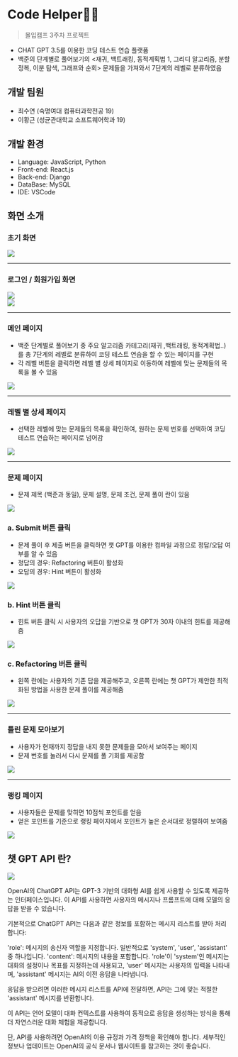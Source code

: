 # Code Helper🙏🏻
> 몰입캠프 3주차 프로젝트
- CHAT GPT 3.5를 이용한 코딩 테스트 연습 플랫폼
- 백준의 단계별로 풀어보기의 <재귀, 백트래킹, 동적계획법 1, 그리디 알고리즘, 분할 정복, 이분 탐색, 그래프와  순회> 문제들을 가져와서 7단계의 레벨로 분류하였음

## 개발 팀원
- 최수연 (숙명여대 컴퓨터과학전공 19)
- 이황근 (성균관대학교 소프트웨어학과 19)

## 개발 환경
- Language: JavaScript, Python
- Front-end: React.js
- Back-end: Django
- DataBase: MySQL
- IDE: VSCode

## 화면 소개

### 초기 화면
<image src="https://github.com/yihwanggeun/TeamFinder/assets/63749140/600647aa-bb28-4000-8087-f8d09c8cc795" />

---

### 로그인 / 회원가입 화면
<image src="https://github.com/mad-hwangsu/Client/assets/63749140/6e35be08-c4d8-47c9-aa54-80d0667d636c" />
<br/>
<image src="https://github.com/mad-hwangsu/Client/assets/63749140/784938e5-3e50-47c4-bd71-39737107adab" /> 

---

### 메인 페이지
- 백준 단계별로 풀어보기 중 주요 알고리즘 카테고리(재귀 ,백트래킹, 동적계획법..)를 총 7단계의 레벨로 분류하여 코딩 테스트 연습을 할 수 있는 페이지를 구현
- 각 레벨 버튼을 클릭하면 레벨 별 상세 페이지로 이동하여 레벨에 맞는 문제들의 목록을 볼 수 있음

<image src="https://github.com/mad-hwangsu/Client/assets/63749140/874d7df7-b851-4f4b-a41c-58e1da464c3f" />

---

### 레벨 별 상세 페이지
- 선택한 레벨에 맞는 문제들의 목록을 확인하여, 원하는 문제 번호를 선택하여 코딩 테스트 연습하는 페이지로 넘어감

<image src="https://github.com/mad-hwangsu/Client/assets/63749140/c03bb5b9-0bd5-44ae-93ba-d31c78baff43" />

---

### 문제 페이지
- 문제 제목 (백준과 동일), 문제 설명, 문제 조건, 문제 풀이 란이 있음

<image src="https://github.com/mad-hwangsu/Client/assets/63749140/6a412b76-014c-4dfe-be5f-ea357c3d32f8" />

### a. Submit 버튼 클릭
- 문제 풀이 후 제출 버튼을 클릭하면 챗 GPT를 이용한 컴파일 과정으로 정답/오답 여부를 알 수 있음
- 정답의 경우: Refactoring 버튼이 활성화
- 오답의 경우: Hint 버튼이 활성화

<image src="https://github.com/mad-hwangsu/Client/assets/63749140/5d02b0f9-1caa-45b1-a21b-20d979e1da35" />

### b. Hint 버튼 클릭
- 힌트 버튼 클릭 시 사용자의 오답을 기반으로 챗 GPT가 30자 이내의 힌트를 제공해줌

<image src="https://github.com/mad-hwangsu/Client/assets/63749140/d6a0f0a1-2138-4d1d-a325-f6986b96f0ac" />

### c. Refactoring 버튼 클릭

- 왼쪽 란에는 사용자의 기존 답을 제공해주고, 오른쪽 란에는 챗 GPT가 제안한 최적화된 방법을 사용한 문제 풀이를 제공해줌

<image src="https://github.com/mad-hwangsu/Client/assets/63749140/d48de4a9-5541-4d20-942d-d1e7400e05af" />

---

### 틀린 문제 모아보기

- 사용자가 현재까지 정답을 내지 못한 문제들을 모아서 보여주는 페이지
-  문제 번호를 눌러서 다시 문제를 풀 기회를 제공함

<image src="https://github.com/mad-hwangsu/Client/assets/63749140/41802ae2-aa70-4337-aff4-4a1e9baa767c" />

---

### 랭킹 페이지

- 사용자들은 문제를 맞히면 10점씩 포인트를 얻음
- 얻은 포인트를 기준으로 랭킹 페이지에서 포인트가 높은 순서대로 정렬하여 보여줌

<image src="https://github.com/mad-hwangsu/Client/assets/63749140/66c90d5d-e032-4cf2-8d14-384d78be9f80" />


## 챗 GPT API 란?

<image src="https://github.com/mad-hwangsu/Client/assets/63749140/0feea810-ff4a-48d7-a107-265975516900" />


OpenAI의 ChatGPT API는 GPT-3 기반의 대화형 AI를 쉽게 사용할 수 있도록 제공하는 인터페이스입니다. 이 API를 사용하면 사용자의 메시지나 프롬프트에 대해 모델의 응답을 받을 수 있습니다.

기본적으로 ChatGPT API는 다음과 같은 정보를 포함하는 메시지 리스트를 받아 처리합니다:

'role': 메시지의 송신자 역할을 지정합니다. 일반적으로 'system', 'user', 'assistant' 중 하나입니다.
'content': 메시지의 내용을 포함합니다.
'role'이 'system'인 메시지는 대화의 설정이나 목표를 지정하는데 사용되고, 'user' 메시지는 사용자의 입력을 나타내며, 'assistant' 메시지는 AI의 이전 응답을 나타냅니다.

응답을 받으려면 이러한 메시지 리스트를 API에 전달하면, API는 그에 맞는 적절한 'assistant' 메시지를 반환합니다.

이 API는 언어 모델이 대화 컨텍스트를 사용하여 동적으로 응답을 생성하는 방식을 통해 더 자연스러운 대화 체험을 제공합니다.

단, API를 사용하려면 OpenAI의 이용 규정과 가격 정책을 확인해야 합니다. 세부적인 정보나 업데이트는 OpenAI의 공식 문서나 웹사이트를 참고하는 것이 좋습니다.
